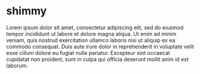 # shimmy

Lorem ipsum dolor sit amet, consectetur adipiscing elit, sed
do eiusmod tempor incididunt ut labore et dolore magna aliqua.
Ut enim ad minim veniam, quis nostrud exercitation ullamco
laboris nisi ut aliquip ex ea commodo consequat. Duis aute irure
dolor in reprehenderit in voluptate velit esse cillum dolore eu
fugiat nulla pariatur. Excepteur sint occaecat cupidatat non
proident, sunt in culpa qui officia deserunt mollit anim id est
laborum.
